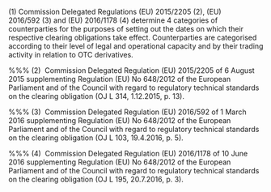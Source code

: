 (1) Commission Delegated Regulations (EU) 2015/2205 (2), (EU) 2016/592 (3) and (EU) 2016/1178 (4) determine 4 categories of counterparties for the purposes of setting out the dates on which their respective clearing obligations take effect. Counterparties are categorised according to their level of legal and operational capacity and by their trading activity in relation to OTC derivatives.

%%% (2)  Commission Delegated Regulation (EU) 2015/2205 of 6 August 2015 supplementing Regulation (EU) No 648/2012 of the European Parliament and of the Council with regard to regulatory technical standards on the clearing obligation (OJ L 314, 1.12.2015, p. 13).

%%% (3)  Commission Delegated Regulation (EU) 2016/592 of 1 March 2016 supplementing Regulation (EU) No 648/2012 of the European Parliament and of the Council with regard to regulatory technical standards on the clearing obligation (OJ L 103, 19.4.2016, p. 5).

%%% (4)  Commission Delegated Regulation (EU) 2016/1178 of 10 June 2016 supplementing Regulation (EU) No 648/2012 of the European Parliament and of the Council with regard to regulatory technical standards on the clearing obligation (OJ L 195, 20.7.2016, p. 3).